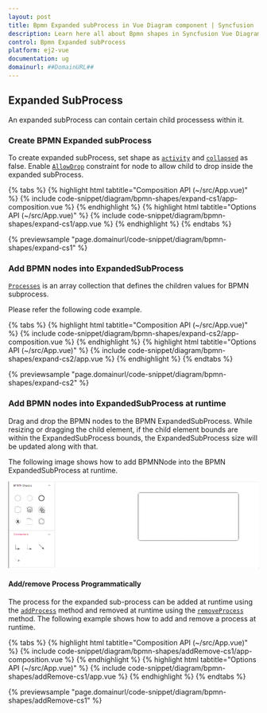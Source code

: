 ```yaml
---
layout: post
title: Bpmn Expanded subProcess in Vue Diagram component | Syncfusion
description: Learn here all about Bpmn shapes in Syncfusion Vue Diagram component of Syncfusion Essential JS 2 and more.
control: Bpmn Expanded subProcess
platform: ej2-vue
documentation: ug
domainurl: ##DomainURL##
---
```



## Expanded SubProcess
An expanded subProcess can contain certain child processess within it.

### Create BPMN Expanded subProcess

To create expanded subProcess, set shape as [`activity`](https://ej2.syncfusion.com/vue/documentation/api/diagram/bpmnActivityModel/)  and [`collapsed`](https://ej2.syncfusion.com/vue/documentation/api/diagram/bpmnSubProcessModel/#collapsed) as false. Enable [`AllowDrop`](https://ej2.syncfusion.com/vue/documentation/api/diagram/nodeConstraints/) constraint for node to allow child to drop inside the expanded subProcess.

{% tabs %}
{% highlight html tabtitle="Composition API (~/src/App.vue)" %}
{% include code-snippet/diagram/bpmn-shapes/expand-cs1/app-composition.vue %}
{% endhighlight %}
{% highlight html tabtitle="Options API (~/src/App.vue)" %}
{% include code-snippet/diagram/bpmn-shapes/expand-cs1/app.vue %}
{% endhighlight %}
{% endtabs %}
        
{% previewsample "page.domainurl/code-snippet/diagram/bpmn-shapes/expand-cs1" %}

### Add BPMN nodes into ExpandedSubProcess

[`Processes`](https://ej2.syncfusion.com/vue/documentation/api/diagram/bpmnSubProcessModel/#processes) is an array collection that defines the children values for BPMN subprocess.

Please refer the following code example.

{% tabs %}
{% highlight html tabtitle="Composition API (~/src/App.vue)" %}
{% include code-snippet/diagram/bpmn-shapes/expand-cs2/app-composition.vue %}
{% endhighlight %}
{% highlight html tabtitle="Options API (~/src/App.vue)" %}
{% include code-snippet/diagram/bpmn-shapes/expand-cs2/app.vue %}
{% endhighlight %}
{% endtabs %}
        
{% previewsample "page.domainurl/code-snippet/diagram/bpmn-shapes/expand-cs2" %}

### Add BPMN nodes into ExpandedSubProcess at runtime

Drag and drop the BPMN nodes to the BPMN ExpandedSubProcess.
While resizing or dragging the child element, if the child element bounds are within the ExpandedSubProcess bounds, the ExpandedSubProcess size will be updated along with that.

The following image shows how to add BPMNNode into the BPMN ExpandedSubProcess at runtime.

![Expanded subProcess BPMN Shape](images/expanded-Gif.gif)

#### Add/remove Process Programmatically

The process for the expanded sub-process can be added at runtime using the [`addProcess`](https://ej2.syncfusion.com/vue/documentation/api/diagram/#addprocess) method and removed at runtime using the [`removeProcess`](https://ej2.syncfusion.com/vue/documentation/api/diagram/#removeprocess) method. The following example shows how to add and remove a process at runtime.

{% tabs %}
{% highlight html tabtitle="Composition API (~/src/App.vue)" %}
{% include code-snippet/diagram/bpmn-shapes/addRemove-cs1/app-composition.vue %}
{% endhighlight %}
{% highlight html tabtitle="Options API (~/src/App.vue)" %}
{% include code-snippet/diagram/bpmn-shapes/addRemove-cs1/app.vue %}
{% endhighlight %}
{% endtabs %}
        
{% previewsample "page.domainurl/code-snippet/diagram/bpmn-shapes/addRemove-cs1" %}